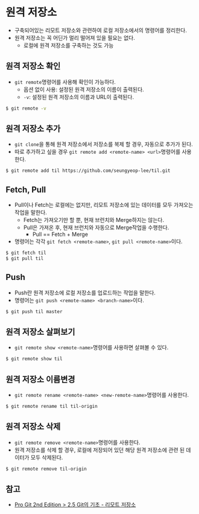 # 원격 저장소

- 구축되어있는 리모트 저장소와 관련하여 로컬 저장소에서의 명령어를 정리한다.
- 원격 저장소는 꼭 어딘가 멀리 떨어져 있을 필요는 없다.
  - 로컬에 원격 저장소를 구축하는 것도 가능

## 원격 저장소 확인

- `git remote`명령어를 사용해 확인이 가능하다.
  - 옵션 없이 사용: 설정된 원격 저장소의 이름이 출력된다.
  - `-v`: 설정된 원격 저장소의 이름과 URL이 출력된다.

```bash
$ git remote -v
```

## 원격 저장소 추가

- `git clone`을 통해 원격 저장소에서 저장소를 복제 할 경우, 자동으로 추가가 된다.
- 따로 추가하고 싶을 경우 `git remote add <remote-name> <url>`명령어를 사용한다.

```bash
$ git remote add til https://github.com/seungyeop-lee/til.git
```

## Fetch, Pull

- Pull이나 Fetch는 로컬에는 없지만, 리모트 저장소에 있는 데이터를 모두 가져오는 작업을 말한다.
  - Fetch는 가져오기만 할 뿐, 현재 브런치와 Merge하지는 않는다.
  - Pull은 가져온 후, 현재 브런치와 자동으로 Merge작업을 수행한다.
    - Pull == Fetch + Merge
- 명령어는 각각 `git fetch <remote-name>`, `git pull <remote-name>`이다.

```bash
$ git fetch til
$ git pull til
```

## Push

- Push란 원격 저장소에 로컬 저장소를 업로드하는 작업을 말한다.
- 명령어는 `git push <remote-name> <branch-name>`이다.

```bash
$ git push til master
```

## 원격 저장소 살펴보기

- `git remote show <remote-name>`명령어를 사용하면 살펴볼 수 있다.

```bash
$ git remote show til
```

## 원격 저장소 이름변경

- `git remote rename <remote-name> <new-remote-name>`명령어를 사용한다.

```bash
$ git remote rename til til-origin
```

## 원격 저장소 삭제

- `git remote remove <remote-name>`명령어를 사용한다.
- 원격 저장소를 삭제 할 경우, 로컬에 저장되어 있던 해당 원격 저장소에 관련 된 데이터가 모두 삭제된다.

```bash
$ git remote remove til-origin
```

## 참고

- [Pro Git 2nd Edition > 2.5 Git의 기초 - 리모트 저장소](https://git-scm.com/book/ko/v2/Git%EC%9D%98-%EA%B8%B0%EC%B4%88-%EB%A6%AC%EB%AA%A8%ED%8A%B8-%EC%A0%80%EC%9E%A5%EC%86%8C)
